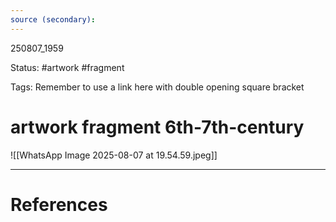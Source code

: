 ```yaml
---
source (secondary):
---
```


250807_1959

Status: #artwork #fragment

Tags:
Remember to use a link here with double opening square bracket
# artwork fragment 6th-7th-century

![[WhatsApp Image 2025-08-07 at 19.54.59.jpeg]]

---
# References